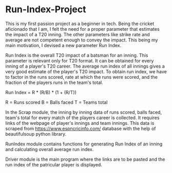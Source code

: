 # Run-Index-Project
This is my first passion project as a beginner in tech. Being the cricket 
aficionado that I am, I felt the need for a proper parameter that estimates the 
impact of a T20 inning. The other parameters like strike rate and average are 
not competent enough to convey the impact. This being my main motivation, I 
devised a new parameter Run Index.

Run Index is the overall T20 impact of a batsman for an inning. This parameter is 
relevant only for T20 format. It can be obtained for every inning of a player's
T20 career. The average run index of all innings gives a very good estimate of the
player's T20 impact. To obtain run index, we have to factor in the runs scored, 
rate at which the runs were scored, and the fraction of the players runs in the 
team's total.

Run Index = R * (R/B) * (1 + (R/T))

R = Runs scored
B = Balls faced
T = Teams total

In the Scrap module, the inning by inning data of runs scored, balls faced, team's
total for every match of the players career is collected. It requires links of the 
webpage of player's innings and team innings. This data is scraped from 
https://www.espncricinfo.com/ database with the help of beautifulsoup python library.

RunIndex module contains functions for generating Run Index of an inning and
calculating overall average run index.

Driver module is the main program where the links are to be pasted and the run index 
of the patricular player is displayed.
